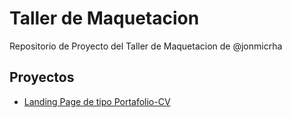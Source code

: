 # Taller de Maquetacion


Repositorio de Proyecto del Taller de Maquetacion de @jonmicrha

## Proyectos

- [Landing Page de tipo Portafolio-CV](https://mdiazl.github.io/youtube-jmircha-taller-maquetacion/portafolio-cv)